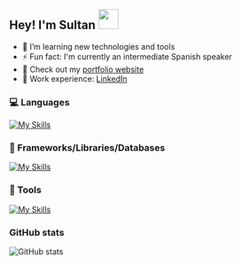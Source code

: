 ## Hey! I'm Sultan <img src="https://user-images.githubusercontent.com/1303154/88677602-1635ba80-d120-11ea-84d8-d263ba5fc3c0.gif" width="36px" height="36px" />

* 🌱 I’m learning new technologies and tools
* ⚡ Fun fact: I'm currently an intermediate Spanish speaker
* 🚀 Check out my [portfolio website](https://sultanbadri.vercel.app/)
* 💼 Work experience: [LinkedIn](https://www.linkedin.com/in/sultanbadri/)

### 💻 Languages
[![My Skills](https://skillicons.dev/icons?i=ts,js,py,java,go,r,html,css)](https://skillicons.dev)

### 🧰 Frameworks/Libraries/Databases
[![My Skills](https://skillicons.dev/icons?i=react,nodejs,express,mongodb,nextjs,graphql,angular,vue,svelte,jest,redux,jquery,sass)](https://skillicons.dev)

### 🔧 Tools
[![My Skills](https://skillicons.dev/icons?i=git,webpack,docker)](https://skillicons.dev)

### GitHub stats
![GitHub stats](https://github-readme-stats.zohan.tech/api?username=SultanBadri&show_icons=true&theme=react&&hide_border=true)
